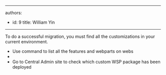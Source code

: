 

---
authors:
  - id: 9
    title: William Yin
---




<span class='intro'> To do a successful migration, you must find all the customizations in your current environment. </span>

<ul><li>Use command to list all the features and webparts on webs<br></li><li></li><li>Go to Central Admin site to check which custom WSP package has been deployed</li></ul>


